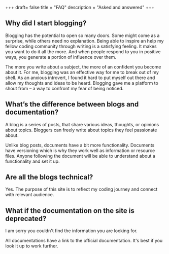 +++
draft= false
title = "FAQ"
description = "Asked and answered"
+++

## Why did I start blogging?

Blogging has the potential to open so many doors. Some might come as a surprise, while others need no explanation.
Being able to inspire an help my fellow coding community through writing is a satisfying feeling. It makes you want to do it all the more. And when people respond to you in positive ways, you generate a portion of influence over them.

The more you write about a subject, the more of an confident you become about it. For me, blogging was an effective way for me to break out of my shell. As an anxious introvert, I found it hard to put myself out there and allow my thoughts and ideas to be heard. Blogging gave me a platform to shout from – a way to confront my fear of being noticed.

## What’s the difference between blogs and documentation?

A blog is a series of posts, that share various ideas, thoughts, or opinions about topics. Bloggers can freely write about topics they feel passionate about.

Unlike blog posts, documents have a bit more functionality. Documents have versioning which is why they work well as information or resource files. Anyone following the document will be able to understand about a functionality and set it up.

## Are all the blogs technical?

Yes. The purpose of this site is to reflect my coding journey and connect with relevant audience.

## What if the documentation on the site is deprecated?

I am sorry you couldn't find the information you are looking for.

All documentations have a link to the official documentation. It's best if you look it up to work further.

